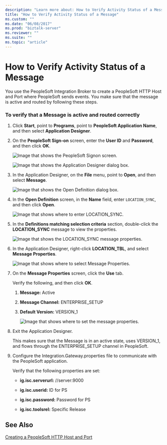 ```yaml
---
description: "Learn more about: How to Verify Activity Status of a Message"
title: "How to Verify Activity Status of a Message"
ms.custom: ""
ms.date: "06/08/2017"
ms.prod: "biztalk-server"
ms.reviewer: ""
ms.suite: ""
ms.topic: "article"
---
```

# How to Verify Activity Status of a Message
You use the PeopleSoft Integration Broker to create a PeopleSoft HTTP Host and Port where PeopleSoft sends events. You make sure that the message is active and routed by following these steps.  
  
### To verify that a Message is active and routed correctly  
  
1. Click **Start**, point to **Programs**, point to **PeopleSoft Application Name**, and then select **Application Designer**.  
  
2. On the **PeopleSoft Sign-on** screen, enter the **User ID** and **Password**, and then click **OK**.  
  
    ![Image that shows the PeopleSoft Signon screen.](../core/media/psadapter-24-task-userpass.gif "PSAdapter_24_Task_UserPass")  
  
    ![Image that shows the Application Designer dialog box.](../core/media/psadapter-25-task-emptydesigner.gif "PSAdapter_25_Task_EmptyDesigner")  
  
3. In the Application Designer, on the **File** menu, point to **Open**, and then select **Message**.  
  
    ![Image that shows the Open Definition dialog box.](../core/media/psadapter-26-task-filemessage.gif "PSAdapter_26_Task_FileMessage")  
  
4. In the **Open Definition** screen, in the **Name** field, enter `LOCATION_SYNC`, and then click **Open**.  
  
    ![Image that shows where to enter LOCATION_SYNC.](../core/media/psadapter-27-task-locationsync.gif "PSAdapter_27_Task_LocationSync")  
  
5. In the **Definitions matching selection criteria** section, double-click the **LOCATION_SYNC** message to view the properties.  
  
    ![Image that shows the LOCATION_SYNC message properties.](../core/media/psadapter-28-task-locationproperties.gif "PSAdapter_28_Task_LocationProperties")  
  
6. In the Application Designer, right-click **LOCATION_TBL**, and select **Message Properties**.  
  
    ![Image that shows where to select Message Properties.](../core/media/psadapter-29-task-loctionmenu.gif "PSAdapter_29_Task_LoctionMenu")  
  
7. On the **Message Properties** screen, click the **Use** tab.  
  
    Verify the following, and then click **OK**.  
  
   1. **Message:** Active  
  
   2. **Message Channel:** ENTERPRISE_SETUP  
  
   3. **Default Version:** VERSION_1  
  
      ![Image that shows where to set the message properties.](../core/media/psadapter-30-task-messageuse.gif "PSAdapter_30_Task_MessageUse")  
  
8. Exit the Application Designer.  
  
    This makes sure that the Message is in an active state, uses VERSION_1, and flows through the ENTERPRISE_SETUP channel in PeopleSoft.  
  
9. Configure the Integration.Gateway.properties file to communicate with the PeopleSoft application.  
  
     Verify that the following properties are set:  
  
    -   **ig.isc.serverurl:** //server:9000  
  
    -   **ig.isc.userid:** ID for PS  
  
    -   **ig.isc.password:** Password for PS  
  
    -   **ig.isc.toolsrel:** Specific Release  
  
## See Also  
 [Creating a PeopleSoft HTTP Host and Port](../core/creating-a-peoplesoft-http-host-and-port.md)
